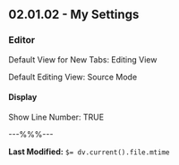 ## 02.01.02 - My Settings

### Editor

Default View for New Tabs: Editing View

Default Editing View: Source Mode

#### Display

Show Line Number: TRUE


---%%%---

**Last Modified:** `$= dv.current().file.mtime`
